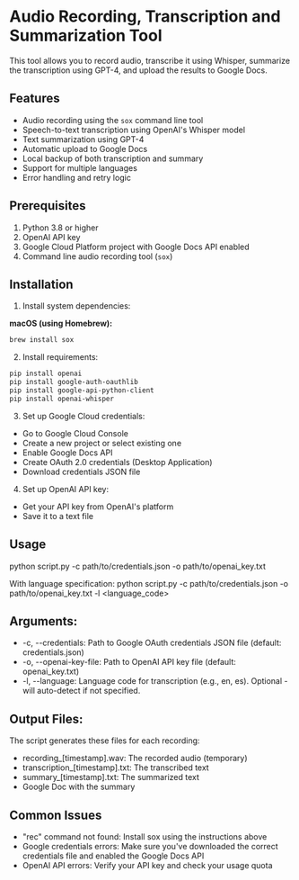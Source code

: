 # Audio Recording, Transcription and Summarization Tool

This tool allows you to record audio, transcribe it using Whisper, summarize the transcription using GPT-4, and upload the results to Google Docs.

## Features

- Audio recording using the `sox` command line tool
- Speech-to-text transcription using OpenAI's Whisper model
- Text summarization using GPT-4
- Automatic upload to Google Docs
- Local backup of both transcription and summary
- Support for multiple languages
- Error handling and retry logic

## Prerequisites

1. Python 3.8 or higher
2. OpenAI API key
3. Google Cloud Platform project with Google Docs API enabled
4. Command line audio recording tool (`sox`)

## Installation

1. Install system dependencies:

  **macOS (using Homebrew):**
  ```bash
  brew install sox
  ```

2. Install requirements:
```bash
pip install openai
pip install google-auth-oauthlib
pip install google-api-python-client
pip install openai-whisper
```

3. Set up Google Cloud credentials:
- Go to Google Cloud Console
- Create a new project or select existing one
- Enable Google Docs API
- Create OAuth 2.0 credentials (Desktop Application)
- Download credentials JSON file

4. Set up OpenAI API key:
- Get your API key from OpenAI's platform
- Save it to a text file

## Usage

python script.py -c path/to/credentials.json -o path/to/openai_key.txt

With language specification:
python script.py -c path/to/credentials.json -o path/to/openai_key.txt -l <language_code>

## Arguments:

- -c, --credentials: Path to Google OAuth credentials JSON file (default: credentials.json)
- -o, --openai-key-file: Path to OpenAI API key file (default: openai_key.txt)
- -l, --language: Language code for transcription (e.g., en, es). Optional - will auto-detect if not specified.


## Output Files:

The script generates these files for each recording:
- recording_[timestamp].wav: The recorded audio (temporary)
- transcription_[timestamp].txt: The transcribed text
- summary_[timestamp].txt: The summarized text
- Google Doc with the summary

## Common Issues

- "rec" command not found: Install sox using the instructions above
- Google credentials errors: Make sure you've downloaded the correct credentials file and enabled the Google Docs API
- OpenAI API errors: Verify your API key and check your usage quota
